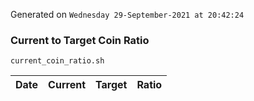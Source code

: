 Generated on `Wednesday 29-September-2021 at 20:42:24`

### Current to Target Coin Ratio
`current_coin_ratio.sh`

Date|Current|Target|Ratio
---|---|---|---
